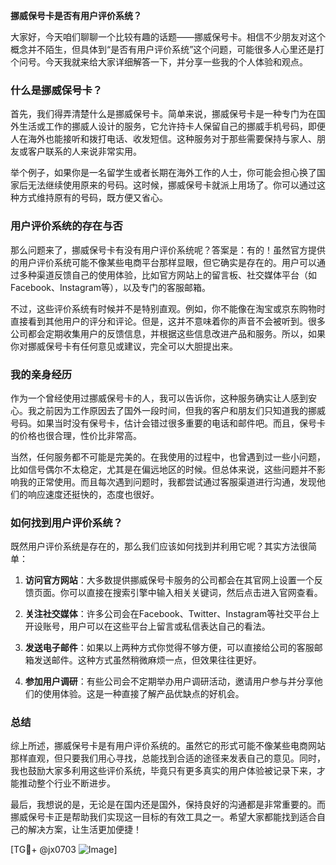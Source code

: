 **挪威保号卡是否有用户评价系统？**

大家好，今天咱们聊聊一个比较有趣的话题——挪威保号卡。相信不少朋友对这个概念并不陌生，但具体到“是否有用户评价系统”这个问题，可能很多人心里还是打个问号。今天我就来给大家详细解答一下，并分享一些我的个人体验和观点。

### 什么是挪威保号卡？

首先，我们得弄清楚什么是挪威保号卡。简单来说，挪威保号卡是一种专门为在国外生活或工作的挪威人设计的服务，它允许持卡人保留自己的挪威手机号码，即便人在海外也能接听和拨打电话、收发短信。这种服务对于那些需要保持与家人、朋友或客户联系的人来说非常实用。

举个例子，如果你是一名留学生或者长期在海外工作的人士，你可能会担心换了国家后无法继续使用原来的号码。这时候，挪威保号卡就派上用场了。你可以通过这种方式维持原有的号码，既方便又省心。

### 用户评价系统的存在与否

那么问题来了，挪威保号卡有没有用户评价系统呢？答案是：有的！虽然官方提供的用户评价系统可能不像某些电商平台那样显眼，但它确实是存在的。用户可以通过多种渠道反馈自己的使用体验，比如官方网站上的留言板、社交媒体平台（如Facebook、Instagram等），以及专门的客服邮箱。

不过，这些评价系统有时候并不是特别直观。例如，你不能像在淘宝或京东购物时直接看到其他用户的评分和评论。但是，这并不意味着你的声音不会被听到。很多公司都会定期收集用户的反馈信息，并根据这些信息改进产品和服务。所以，如果你对挪威保号卡有任何意见或建议，完全可以大胆提出来。

### 我的亲身经历

作为一个曾经使用过挪威保号卡的人，我可以告诉你，这种服务确实让人感到安心。我之前因为工作原因去了国外一段时间，但我的客户和朋友们只知道我的挪威号码。如果当时没有保号卡，估计会错过很多重要的电话和邮件吧。而且，保号卡的价格也很合理，性价比非常高。

当然，任何服务都不可能是完美的。在我使用的过程中，也曾遇到过一些小问题，比如信号偶尔不太稳定，尤其是在偏远地区的时候。但总体来说，这些问题并不影响我的正常使用。而且每次遇到问题时，我都尝试通过客服渠道进行沟通，发现他们的响应速度还挺快的，态度也很好。

### 如何找到用户评价系统？

既然用户评价系统是存在的，那么我们应该如何找到并利用它呢？其实方法很简单：

1. **访问官方网站**：大多数提供挪威保号卡服务的公司都会在其官网上设置一个反馈页面。你可以直接在搜索引擎中输入相关关键词，然后点击进入官网查看。
   
2. **关注社交媒体**：许多公司会在Facebook、Twitter、Instagram等社交平台上开设账号，用户可以在这些平台上留言或私信表达自己的看法。

3. **发送电子邮件**：如果以上两种方式你觉得不够方便，可以直接给公司的客服邮箱发送邮件。这种方式虽然稍微麻烦一点，但效果往往更好。

4. **参加用户调研**：有些公司会不定期举办用户调研活动，邀请用户参与并分享他们的使用体验。这是一种直接了解产品优缺点的好机会。

### 总结

综上所述，挪威保号卡是有用户评价系统的。虽然它的形式可能不像某些电商网站那样直观，但只要我们用心寻找，总能找到合适的途径来发表自己的意见。同时，我也鼓励大家多利用这些评价系统，毕竟只有更多真实的用户体验被记录下来，才能推动整个行业不断进步。

最后，我想说的是，无论是在国内还是国外，保持良好的沟通都是非常重要的。而挪威保号卡正是帮助我们实现这一目标的有效工具之一。希望大家都能找到适合自己的解决方案，让生活更加便捷！

[TG💪+ @jx0703 ![Image](https://github.com/user-attachments/assets/dbca1d08-cadb-493c-b0ec-ad6f7a83f270)]